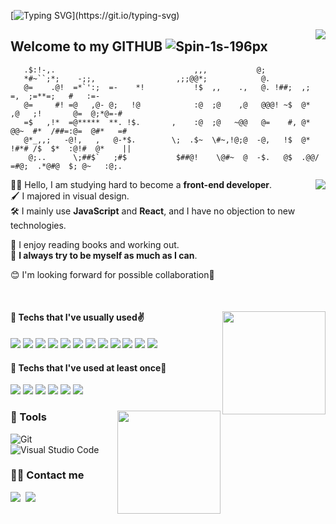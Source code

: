 [![Typing SVG](https://readme-typing-svg.herokuapp.com?font=Anton&size=30&color=5B7683&width=550&lines=Hello%2C+I'm++Juhwan+Lee+(*%CB%8A-%CB%8B*)%EF%BE%89;I'm+a+front-end+developer+who+always+tries)](https://git.io/typing-svg)

<img align='right' src="https://hits.seeyoufarm.com/api/count/incr/badge.svg?url=https%3A%2F%2Fgithub.com%2FJuhwanLeeKR&count_bg=%238D9C9F&title_bg=%232F2929&icon=mailchimp.svg&icon_color=%23FFFFFF&title=WELCOME&edge_flat=false)](https://github.com/JuhwanLeeKR">

## Welcome to my GITHUB ![Spin-1s-196px](https://user-images.githubusercontent.com/87694150/162137332-caf80bca-22bb-458c-b3da-9ccdbbc640c7.svg)


```
   .$:!-,.                               ,,,           @;                                       
   *#~``;*;    -;;,                  ,;;@@*;            @.                                       
   @=    .@!  =*`':;  =-    *!           !$  ,,    .,   @. !##;  ,;       =,  ;=**=;   #   :=-   
   @=     #! =@   ,@- @;   !@            :@  ;@    ,@   @@@! ~$  @*  ,@   ;!       @=  @;*@=-#   
   =$   ,!*  =@*****  **. !$.       ,    :@  ;@   ~@@   @=    #, @*  @@~  #*  /##=:@=  @#*   =#   
   @*_,,;   -@!,   ,   @-*$.        \;  .$~  \#~,!@;@  -@,   !$  @* !#*# /$  $*  :@!#  @*    ||   
    @;..      \;##$`   ;#$           $##@!    \@#~  @  -$.   @$  .@@/  =#@;  .*@#@  $; @~   :@;.   
```
<img align='right' src="http://mazassumnida.wtf/api/v2/generate_badge?boj=dev_juhwan">


<div>

  
🧑‍💻 Hello, I am studying hard to become a __front-end developer__.<br/>
🖌️ I majored in visual design. <br/>
🛠️ I mainly use __JavaScript__ and __React__, and I have no objection to new technologies.


📖 I enjoy reading books and working out. <br/>
💪 __I always try to be myself as much as I can__.

😊 I'm looking forward for possible collaboration🎉

  
<br/>
  
</div>




  
<!--  -->

<div align='left'>

<img align='right' src="https://github-readme-stats.vercel.app/api/top-langs/?username=juhwanleekr&show_icons=true&hide_border=true&title_color=004386&icon_color=004386&layout=compact&theme=cobalt" height="165">
  
   
#### 📍 Techs that I've usually used✌️

<img src="https://img.shields.io/badge/html5-E34F26?style=for-the-badge&logo=html5&logoColor=white">
<img src="https://img.shields.io/badge/CSS-1572B6?style=for-the-badge&logo=CSS3&logoColor=white">
<img src="https://img.shields.io/badge/JavaScript-f7ea00?style=for-the-badge&logo=JavaScript&logoColor=black">
<img src="https://img.shields.io/badge/TypeScript-3178C6?style=for-the-badge&logo=TypeScript&logoColor=white">
<img src="https://img.shields.io/badge/react-282C34?style=for-the-badge&logo=react&logoColor=61DAFB">
<img src="https://img.shields.io/badge/redux-764ABC?style=for-the-badge&logo=redux&logoColor=white">
<img src="https://img.shields.io/badge/Python-1E415E?style=for-the-badge&logo=Python&logoColor=FFE283"/>
<img src="https://img.shields.io/badge/GitHubS%20Actions-0D1117?style=for-the-badge&logo=GitHubActions&logoColor=2088FF"/>
<img src="https://img.shields.io/badge/AWS%20S3-232F3E?style=for-the-badge&logo=AmazonAWS&logoColor=FF9A00"/>
<img src="https://img.shields.io/badge/AWS%20CloudFront-232F3E?style=for-the-badge&logo=AmazonAWS&logoColor=FF9A00"/>
<img src="https://img.shields.io/badge/AWS%20Route%2053-232F3E?style=for-the-badge&logo=AmazonAWS&logoColor=FF9A00"/>
<img src="https://img.shields.io/badge/TailwindCSS-0B1120?style=for-the-badge&logo=TailwindCSS&logoColor=38BDF8">
<br/>
  
  #### 📍 Techs that I've used at least once🙂
  
<img src="https://img.shields.io/badge/jQuery-1E2E3B?style=for-the-badge&logo=jQuery&logoColor=21AADF"/>
<img src="https://img.shields.io/badge/Flask-00c6d1?style=for-the-badge&logo=Flask&logoColor=white"/>
<img src="https://img.shields.io/badge/styled%20components-3B3B3B?style=for-the-badge&logo=styledcomponents&logoColor=DB7093"/>
<img src="https://img.shields.io/badge/Sass-CC6699?style=for-the-badge&logo=Sass&logoColor=white"/>
<img src="https://img.shields.io/badge/AWS%20EC2-232F3E?style=for-the-badge&logo=AmazonAWS&logoColor=FF9A00"/>
<img src="https://img.shields.io/badge/MongoDB-21313C?style=for-the-badge&logo=MongoDB&logoColor=10AA50"/>
   
  
</div>
  
<div align='left'>
<img align='right' src="https://github-readme-stats.vercel.app/api?username=juhwanleekr&border_color=000000&theme=cobalt" height="165">
  

  

  
### 🔨 Tools
  
![Git](https://img.shields.io/badge/Git-3E2E00.svg?&style=for-the-badge&logo=Git&logoColor=E44D30)
![Visual Studio Code](https://img.shields.io/badge/VSCode-2C2C32.svg?&style=for-the-badge&logo=Visual%20Studio%20Code&logoColor=21A2F1)

### 🧑‍💻 Contact me  
  
<a href="https://velog.io/@leejuhwan"><img src="https://img.shields.io/badge/Tech%20Blog-11B48A?style=for-the-badge&logo=Velog&logoColor=white&link=https://velog.io/@leejuhwan"/></a>&nbsp;
<a href="mailto:dev.juhwanlee@gmail.com"><img src="https://img.shields.io/badge/Gmail-d14836?style=for-the-badge&logo=Gmail&logoColor=white&link=dev.juhwanlee@gmail.com"/></a>

</div>
<!-- ![trophy](https://github-profile-trophy.vercel.app/?username=juhwanleekr) -->
  

  


